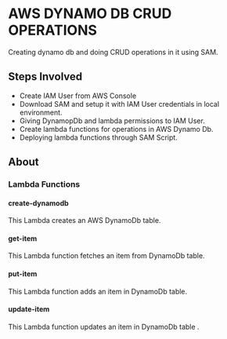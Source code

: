 # AWS DYNAMO DB CRUD OPERATIONS

Creating dynamo db and doing CRUD operations in it using SAM.

## Steps Involved
- Create IAM User from AWS Console
- Download SAM and setup it with IAM User credentials in local environment.
- Giving DynamopDb and lambda permissions to IAM User.
- Create lambda functions for operations in AWS Dynamo Db.
- Deploying lambda functions through SAM Script.

##  About

### Lambda Functions
#### create-dynamodb
This Lambda creates an AWS DynamoDb table.
#### get-item
This Lambda function fetches an item from DynamoDb table.
#### put-item
This Lambda function adds an item in DynamoDb table.
#### update-item
This Lambda function updates an item in DynamoDb table .